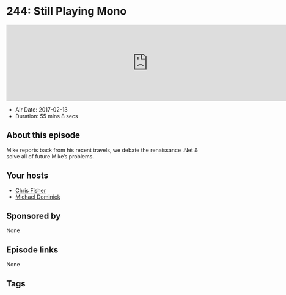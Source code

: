 # 244: Still Playing Mono

<iframe src="https://player.fireside.fm/v2/MLf2ZzhC+ntwnVKBp?theme=dark" width="740" height="200" frameborder="0" scrolling="no"></iframe>

* Air Date: 2017-02-13
* Duration: 55 mins 8 secs

## About this episode

Mike reports back from his recent travels, we debate the renaissance .Net & solve all of future Mike’s problems.

## Your hosts
* [Chris Fisher](https://coder.show/hosts/chrislas)
* [Michael Dominick](https://coder.show/hosts/michael)

## Sponsored by

None



## Episode links

None



## Tags

